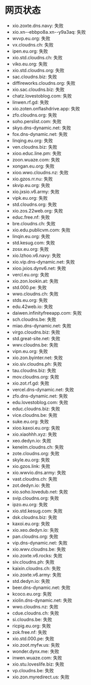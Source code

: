 # 网页状态
- xio.zoxte.dns.navy: 失败
- xio.xn--ebbpo8a.xn--y9a3aq: 失败
- wvvp.eu.org: 失败
- vx.cloudns.ch: 失败
- ipen.eu.org: 失败
- xio.std.cloudns.ch: 失败
- viko.eu.org: 失败
- xio.std.cloudns.org: 失败
- sac.cloudns.biz: 失败
- diffireworks.cloudns.org: 失败
- xio.sac.cloudns.biz: 失败
- chatz.lovestoblog.com: 失败
- linwen.rf.gd: 失败
- xio.zoten.onflashdrive.app: 失败
- zfo.cloudns.org: 失败
- soho.perslist.com: 失败
- skyo.dns-dynamic.net: 失败
- fox.dns-dynamic.net: 失败
- linqing.eu.org: 失败
- ven.cloudns.biz: 失败
- xioo.educ.line.pm: 失败
- zoon.wuaze.com: 失败
- xongan.eu.org: 失败
- xioo.wwo.cloudns.nz: 失败
- xio.gzos.rr.nu: 失败
- skvip.eu.org: 失败
- xio.jxsio.v6.army: 失败
- vipk.eu.org: 失败
- std.cloudns.org: 失败
- xio.zos.22web.org: 失败
- educ.free.nf: 失败
- bre.cloudns.ch: 失败
- xio.edu.publicvm.com: 失败
- linqin.eu.org: 失败
- std.kesug.com: 失败
- zosx.eu.org: 失败
- xio.lzhoo.v6.navy: 失败
- xio.vip.dns-dynamic.net: 失败
- xioo.jxios.dynv6.net: 失败
- vercl.eu.org: 失败
- xio.zon.lookin.at: 失败
- std.000.pe: 失败
- wwo.cloudns.ch: 失败
- stds.eu.org: 失败
- edu.42web.io: 失败
- daiwen.infinityfreeapp.com: 失败
- sch.cloudns.be: 失败
- miao.dns-dynamic.net: 失败
- virgo.cloudns.biz: 失败
- std.great-site.net: 失败
- wwv.cloudns.be: 失败
- vipn.eu.org: 失败
- xio.zon.byinter.net: 失败
- xio.siv.cloudns.ph: 失败
- tau.cloudns.biz: 失败
- mov.cloudns.org: 失败
- xio.zot.rf.gd: 失败
- vercel.dns-dynamic.net: 失败
- zfo.dns-dynamic.net: 失败
- edu.lovestoblog.com: 失败
- educ.cloudns.biz: 失败
- vice.cloudns.be: 失败
- suke.eu.org: 失败
- xioo.kaxoi.eu.org: 失败
- xio.xiaohhh.xyz: 失败
- xeo.dedyn.io: 失败
- kenelm.cloudns.ch: 失败
- zote.cloudns.org: 失败
- skyle.eu.org: 失败
- xio.gzos.link: 失败
- xio.wwvio.dns.army: 失败
- vast.cloudns.ch: 失败
- zot.dedyn.io: 失败
- xio.soho.lovedub.net: 失败
- svip.cloudns.org: 失败
- ipzo.eu.org: 失败
- xio.std.kesug.com: 失败
- dsk.cloudns.biz: 失败
- kaxoi.eu.org: 失败
- xio.xeo.dedyn.io: 失败
- pan.cloudns.org: 失败
- vip.dns-dynamic.net: 失败
- xio.wwv.cloudns.be: 失败
- xio.zoxte.v6.rocks: 失败
- siv.cloudns.ph: 失败
- kaixin.cloudns.ch: 失败
- xio.zoxte.v6.army: 失败
- std.dedyn.io: 失败
- beer.dns-dynamic.net: 失败
- kcoco.eu.org: 失败
- xiolin.dns-dynamic.net: 失败
- wwo.cloudns.nz: 失败
- cdue.cloudns.ch: 失败
- si.cloudns.be: 失败
- ricpig.eu.org: 失败
- zok.free.nf: 失败
- xio.std.000.pe: 失败
- xio.zoot.myfw.us: 失败
- wonder.dynx.me: 失败
- inwen.wuaze.com: 失败
- xio.stu.loveslife.biz: 失败
- vp.cloudns.be: 失败
- xio.zon.myredirect.us: 失败
